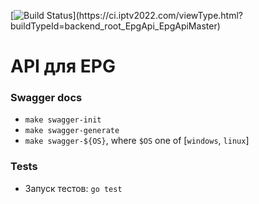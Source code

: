 [![Build Status](https://ci.iptv2022.com/app/rest/builds/buildType(id:backend_root_EpgApi_EpgApiMaster)/statusIcon)](https://ci.iptv2022.com/viewType.html?buildTypeId=backend_root_EpgApi_EpgApiMaster)

# API для EPG

### Swagger docs

- `make swagger-init`
- `make swagger-generate`
- `make swagger-${OS}`, where `$OS` one of [`windows`, `linux`]

### Tests

- Запуск тестов: `go test`
